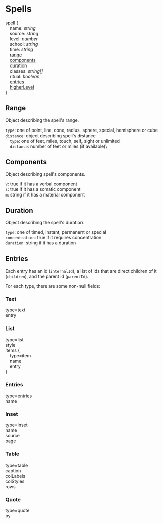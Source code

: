 # Spells

spell {  
&emsp;name: *string*  
&emsp;source: *string*  
&emsp;level: *number*     
&emsp;school: *string*  
&emsp;time: *string*  
&emsp;[range](#range)   
&emsp;[components](#components)   
&emsp;[duration](#duration)   
&emsp;classes: *string[]*    
&emsp;ritual: *boolean*  
&emsp;[entries](#entries)  
&emsp;[higherLevel](#entries)  
}

## Range

Object describing the spell's range.

`type`: one of point, line, cone, radius, sphere, special, hemisphere or cube\
`distance`: object describing spell's distance\
&emsp;`type`: one of feet, miles, touch, self, sight or unlimited\
&emsp;`distance`: number of feet or miles (if available)\

## Components

Object describing spell's components.

`v`: true if it has a verbal component\
`s`: true if it has a somatic component\
`m`: string if it has a material component

## Duration

Object describing the spell's duration.

`type`: one of timed, instant, permanent or special\
`concentration`: true if it requires concentration\
`duration`: string if it has a duration

## Entries

Each entry has an id (`internalId`), a list of ids that are direct children of it (`children`), and the parent
id (`parentId`).

For each type, there are some non-null fields:

### Text

type=text  
entry

### List

type=list  
style  
items {  
&emsp;type=item  
&emsp;name  
&emsp;entry  
}

### Entries

type=entries  
name

### Inset

type=inset  
name  
source  
page

### Table

type=table  
caption  
colLabels  
colStyles  
rows

### Quote

type=quote  
by